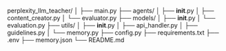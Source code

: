 perplexity_llm_teacher/
│
├── main.py
├── agents/
│   ├── __init__.py
│   ├── content_creator.py
│   └── evaluator.py
├── models/
│   ├── __init__.py
│   └── evaluation.py
├── utils/
│   ├── __init__.py
│   ├── api_handler.py
│   ├── guidelines.py
│   └── memory.py
├── config.py
├── requirements.txt
├── .env
├── memory.json
└── README.md